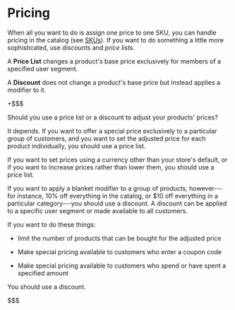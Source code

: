 # Pricing [](id=pricing)

When all you want to do is assign one price to one SKU, you can handle pricing
in the catalog (see 
[SKUs](web/liferay-emporio/documentation/-/knowledge_base/7-1/skus#pricing)).
If you want to do something a little more sophisticated, use *discounts* and
*price lists*.

A **Price List** changes a product's base price exclusively for members of
a specified user segment.

A **Discount** does not change a product's base price but instead applies
a modifier to it.

+$$$

Should you use a price list or a discount to adjust your products' prices?

It depends. If you want to offer a special price exclusively to a particular
group of customers, and you want to set the adjusted price for each product
individually, you should use a price list.

If you want to set prices using a currency other than your store's default, or
if you want to increase prices rather than lower them, you should use a price
list.

If you want to apply a blanket modifier to a group of products, however---for
instance, 10% off everything in the catalog, or $10 off everything in
a particular category---you should use a discount. A discount can be applied to
a specific user segment or made available to all customers.

If you want to do these things: 

- limit the number of products that can be bought for the adjusted price 
 
- Make special pricing available to customers who enter a coupon code 

- Make special pricing available to customers who spend or have spent
  a specified amount 

You should use a discount.

$$$
